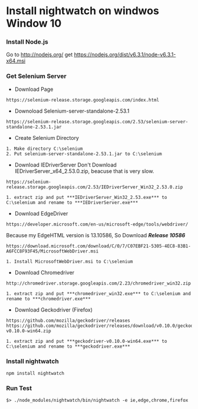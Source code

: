 Install nightwatch on windwos Window 10
====================================

### Install Node.js
Go to http://nodejs.org/ get https://nodejs.org/dist/v6.3.1/node-v6.3.1-x64.msi 

### Get Selenium Server
* Download Page
```
https://selenium-release.storage.googleapis.com/index.html
```

* Downoload Selenium-server-standalone-2.53.1
```
https://selenium-release.storage.googleapis.com/2.53/selenium-server-standalone-2.53.1.jar
```

* Create Selenium Directory
```
1. Make directory C:\selenium
2. Put selenium-server-standalone-2.53.1.jar to C:\selenium
```

* Download IEDriverServer
Don't Download IEDriverServer_x64_2.53.0.zip, beacuse that is very slow.
```
https://selenium-release.storage.googleapis.com/2.53/IEDriverServer_Win32_2.53.0.zip
```
    1. extract zip and put ***IEDriverServer_Win32_2.53.exe*** to C:\selenium and rename to ***IEDriverServer.exe***

* Download EdgeDriver
```
https://developer.microsoft.com/en-us/microsoft-edge/tools/webdriver/
```
Because my EdgeHTML version is 13.10586, So Download ***Release 10586***
```
https://download.microsoft.com/download/C/0/7/C07EBF21-5305-4EC8-83B1-A6FCC8F93F45/MicrosoftWebDriver.msi
```

    1. Install MicrosoftWebDriver.msi to C:\selenium

* Download Chromedriver
```
http://chromedriver.storage.googleapis.com/2.23/chromedriver_win32.zip
```
    1. extract zip and put ***chromedriver_win32.exe*** to C:\selenium and rename to ***chromedriver.exe***

* Download Geckodriver (Firefox)
```
https://github.com/mozilla/geckodriver/releases
https://github.com/mozilla/geckodriver/releases/download/v0.10.0/geckodriver-v0.10.0-win64.zip
```
    1. extract zip and put ***geckodriver-v0.10.0-win64.exe*** to C:\selenium and rename to ***geckodriver.exe***


### Install nightwatch
```
npm install nightwatch
```

### Run Test
```
$> ./node_modules/nightwatch/bin/nightwatch -e ie,edge,chrome,firefox
```
